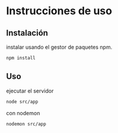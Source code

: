 # Instrucciones de uso



## Instalación

instalar usando el gestor de paquetes npm.

```bash
npm install
```

## Uso

ejecutar el servidor

```bash
node src/app
```

con nodemon

```bash
nodemon src/app
```
